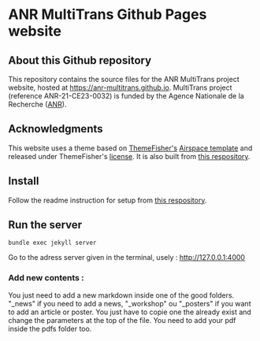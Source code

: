 # ANR MultiTrans Github Pages website

## About this Github repository

This repository contains the source files for the ANR MultiTrans project website, hosted at https://anr-multitrans.github.io.
MultiTrans project (reference ANR-21-CE23-0032) is funded by the Agence Nationale de la Recherche ([ANR](https://anr.fr/)).

## Acknowledgments

This website uses a theme based on [ThemeFisher's](https://themefisher.com) [Airspace template](https://themefisher.com/products/airspace-free-bootstrap-website-template/) and released under ThemeFisher's [license](https://themefisher.com/license). It is also built from [this respository](https://github.com/ndrewtl/airspace-jekyll/).

## Install

Follow the readme instruction for setup from [this respository](https://github.com/ndrewtl/airspace-jekyll/).

## Run the server

`bundle exec jekyll server`

Go to the adress server given in the terminal, usely : http://127.0.0.1:4000

### Add new contents :

You just need to add a new markdown inside one of the good folders. "\_news" if you need to add a news, "\_workshop" ou "\_posters" if you want to add an article or poster. You just have to copie one the already exist and change the parameters at the top of the file. You need to add your pdf inside the pdfs folder too.  
